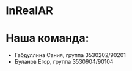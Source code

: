 # InRealAR
# Наша команда:
* Габдуллина Сания, группа 3530202/90201
* Буланов Егор, группа 3530904/90104
